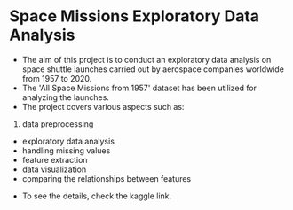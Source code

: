 # Space Missions Exploratory Data Analysis

* The aim of this project is to conduct an exploratory data analysis on space shuttle launches carried out by aerospace companies worldwide from 1957 to 2020.
* The 'All Space Missions from 1957' dataset has been utilized for analyzing the launches.
* The project covers various aspects such as:
1. data preprocessing
- exploratory data analysis
- handling missing values
 - feature extraction
 - data visualization
 - comparing the relationships between features
* To see the details, check the kaggle link.
